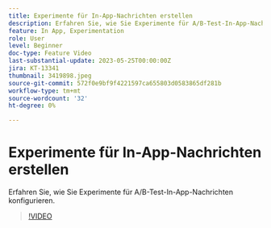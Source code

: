 ```yaml
---
title: Experimente für In-App-Nachrichten erstellen
description: Erfahren Sie, wie Sie Experimente für A/B-Test-In-App-Nachrichten konfigurieren.
feature: In App, Experimentation
role: User
level: Beginner
doc-type: Feature Video
last-substantial-update: 2023-05-25T00:00:00Z
jira: KT-13341
thumbnail: 3419898.jpeg
source-git-commit: 572f0e9bf9f4221597ca655803d0583865df281b
workflow-type: tm+mt
source-wordcount: '32'
ht-degree: 0%

---
```



# Experimente für In-App-Nachrichten erstellen

Erfahren Sie, wie Sie Experimente für A/B-Test-In-App-Nachrichten konfigurieren.

>[!VIDEO](https://video.tv.adobe.com/v/3419898/?learn=on)

